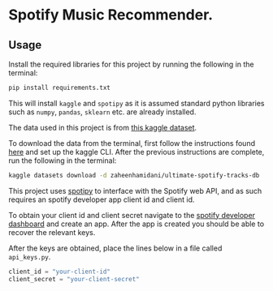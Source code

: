 # Spotify Music Recommender.


## Usage

Install the required libraries for this project by running the following in the terminal:

```bash
pip install requirements.txt
```

This will install `kaggle` and `spotipy` as it is assumed standard python libraries such as `numpy`, `pandas`, `sklearn` etc. are already installed.

The data used in this project is from [this kaggle dataset](https://www.kaggle.com/datasets/zaheenhamidani/ultimate-spotify-tracks-db).

To download the data from the terminal, first follow the instructions found [here](https://www.kaggle.com/docs/api) and set up the kaggle CLI. After the previous instructions are complete, run the following in the terminal:

```bash
kaggle datasets download -d zaheenhamidani/ultimate-spotify-tracks-db
```

This project uses [spotipy](https://spotipy.readthedocs.io/en/master/) to interface with the Spotify web API, and as such requires an spotify developer app client id and client id.

To obtain your client id and client secret navigate to the [spotify developer dashboard](https://spotipy.readthedocs.io/en/master/) and create an app. After the app is created you should be able to recover the relevant keys.

After the keys are obtained, place the lines below in a file called `api_keys.py`.

```python
client_id = "your-client-id"
client_secret = "your-client-secret"
```

